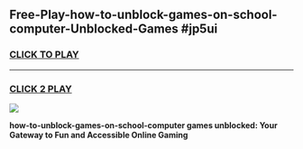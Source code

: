 
## Free-Play-how-to-unblock-games-on-school-computer-Unblocked-Games #jp5ui
<h3>
<a href="https://news.freeplayer.one?title=how-to-unblock-games-on-school-computer&ref=8M">CLICK TO PLAY</a></h3>
<hr>

<h3>
<a href="https://news.freeplayer.one?title=how-to-unblock-games-on-school-computer&ref=8M">CLICK 2 PLAY</a>
  
</h3>

<a href="https://news.freeplayer.one?title=how-to-unblock-games-on-school-computer&ref=8M"><img src="https://clearcache.store/games.png"></a>


**how-to-unblock-games-on-school-computer games unblocked: Your Gateway to Fun and Accessible Online Gaming**
